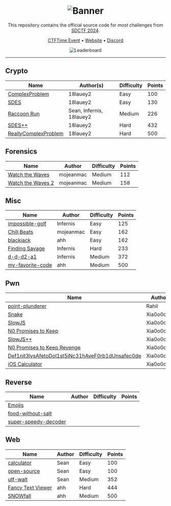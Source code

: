 <div align="center">

# ![Banner][Banner]

This repository contains the official source code for _most_ challenges from [SDCTF 2024][CTFTime Event].

[CTFTime Event][CTFTime Event] •
[Website][Website] •
[Discord][Discord]

![Leaderboard][Leaderboard]

---

</div>

## Crypto

| Name                                                  | Author(s)                | Difficulty | Points |
| ----------------------------------------------------- | ------------------------ | ---------- | ------ |
| [ComplexProblem](crypto/complex-problem)              | 18lauey2                 | Easy       | 100    |
| [SDES](crypto/sdes)                                   | 18lauey2                 | Easy       | 130    |
| [Raccoon Run](crypto/raccoon-run)                     | Sean, Infernis, 18lauey2 | Medium     | 226    |
| [SDES++](crypto/sdes-plus-plus)                       | 18lauey2                 | Hard       | 432    |
| [ReallyComplexProblem](crypto/really-complex-problem) | 18lauey2                 | Hard       | 500    |

## Forensics

| Name                                             | Author    | Difficulty | Points |
| ------------------------------------------------ | --------- | ---------- | ------ |
| [Watch the Waves](forensics/watch-the-waves)     | mojeanmac | Medium     | 112    |
| [Watch the Waves 2](forensics/watch-the-waves-2) | mojeanmac | Medium     | 158    |

## Misc

| Name                                      | Author    | Difficulty | Points |
| ----------------------------------------- | --------- | ---------- | ------ |
| [impossible-golf](misc/impossible-golf)   | Infernis  | Easy       | 125    |
| [Chill Beats](misc/chill-beats)           | mojeanmac | Easy       | 162    |
| [blackjack](misc/blackjack)               | ahh       | Easy       | 162    |
| [Finding Savage](misc/finding-savage)     | Infernis  | Hard       | 233    |
| [d-d-d2-a1](misc/d-d-d2-a1)               | Infernis  | Medium     | 372    |
| [my-favorite-code](misc/my-favorite-code) | ahh       | Medium     | 500    |

## Pwn

| Name                                                                    | Author    | Difficulty | Points |
| ----------------------------------------------------------------------- | --------- | ---------- | ------ |
| [point-plunderer](pwn/point-plunderer)                                  | Rahil     | Easy       | 100    |
| [Snake](pwn/snake)                                                      | Xia0o0o0o | Easy       | 146    |
| [SlowJS](pwn/slowjs)                                                    | Xia0o0o0o | Medium     | 300    |
| [N0 Promises to Keep](pwn/no-promises-to-keep)                          | Xia0o0o0o | Medium     | 316    |
| [SlowJS++](pwn/slowjs-plus-plus)                                        | Xia0o0o0o | Medium     | 472    |
| [N0 Promises to Keep Revenge](pwn/no-promises-to-keep-revenge)          | Xia0o0o0o | Medium     | 500    |
| [Def1nit3lysAfetoDol1st5iNc31hAveF0rb1dUnsafec0de](pwn/definitely-safe) | Xia0o0o0o | Medium     | 500    |
| [iOS Calculator](pwn/ios-calculator)                                    | Xia0o0o0o | Hard       | 500    |

## Reverse

| Name                                                 | Author | Difficulty | Points |
| ---------------------------------------------------- | ------ | ---------- | ------ |
| [Emojis](reverse/emojis)                             |
| [food-without-salt](reverse/food-without-salt)       |
| [super-speedy-decoder](reverse/super-speedy-decoder) |

## Web

| Name                                       | Author | Difficulty | Points |
| ------------------------------------------ | ------ | ---------- | ------ |
| [calculator](web/calculator)               | Sean   | Easy       | 100    |
| [open-source](web/open-source)             | Sean   | Easy       | 100    |
| [utf-wait](web/utf-wait)                   | Sean   | Medium     | 352    |
| [Fancy Text Viewer](web/fancy-text-viewer) | ahh    | Hard       | 444    |
| [SNOWfall](web/snowfall)                   | ahh    | Medium     | 500    |

[Banner]: https://files.catbox.moe/r9bzcx.png
[Leaderboard]: https://files.catbox.moe/5xpiyv.svg
[CTFTime Event]: https://ctftime.org/event/2325/
[Website]: https://ctf.sdc.tf/
[Discord]: https://discord.com/invite/GpC6YFrf4h
